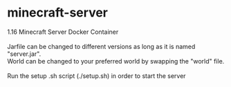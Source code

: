 # minecraft-server
1.16 Minecraft Server Docker Container\
\
Jarfile can be changed to different versions as long as it is named "server.jar". \
World can be changed to your preferred world by swapping the "world" file.\
\
Run the setup .sh script (./setup.sh) in order to start the server
  
